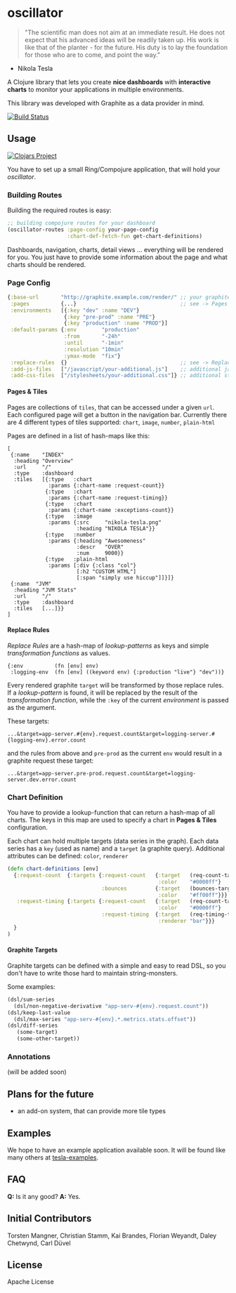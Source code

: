 # oscillator

> "The scientific man does not aim at an immediate result. He does not expect that 
   his advanced ideas will be readily taken up. His work is like that of the planter - 
   for the future. His duty is to lay the foundation for those who are to come, and point 
   the way."
   - Nikola Tesla

A Clojure library that lets you create **nice dashboards** with **interactive charts**
to monitor your applications in multiple environments.

This library was developed with Graphite as a data provider in mind.

[![Build Status](https://travis-ci.org/otto-de/oscillator.svg?branch=master)](https://travis-ci.org/otto-de/oscillator)
## Usage

[![Clojars Project](http://clojars.org/de.otto/oscillator/latest-version.svg)](http://clojars.org/de.otto/oscillator)

You have to set up a small Ring/Compojure application, that will hold your *oscillator*.

### Building Routes

Building the required routes is easy:

```Clojure
;; building compojure routes for your dashboard
(oscillator-routes :page-config your-page-config
                   :chart-def-fetch-fun get-chart-definitions) 
```

Dashboards, navigation, charts, detail views ... everything will be rendered for you.
You just have to provide some information about the page and what charts should be rendered.

### Page Config

```Clojure
{:base-url       "http://graphite.example.com/render/" ;; your graphite server
 :pages          {...}                                 ;; see -> Pages
 :environments   [{:key "dev" :name "DEV"}
                  {:key "pre-prod" :name "PRE"}
                  {:key "production" :name "PROD"}]
 :default-params {:env        "production"
                  :from       "-24h"
                  :until      "-1min"
                  :resolution "10min"
                  :ymax-mode  "fix"}
 :replace-rules  {}                                    ;; see -> Replace Rules
 :add-js-files   ["/javascript/your-additional.js"]    ;; additional javascript files
 :add-css-files  ["/stylesheets/your-additional.css"]} ;; additional stylesheet files
```

#### Pages & Tiles

Pages are collections of `tiles`, that can be accessed under a given `url`. Each configured
page will get a button in the navigation bar. Currently there are 4 different types of tiles 
supported: `chart`, `image`, `number`, `plain-html` 

Pages are defined in a list of hash-maps like this:
```edn
[
 {:name    "INDEX"
  :heading "Overview"
  :url     "/"
  :type    :dashboard
  :tiles   [{:type   :chart
             :params {:chart-name :request-count}}
            {:type   :chart
             :params {:chart-name :request-timing}}
            {:type   :chart
             :params {:chart-name :exceptions-count}}
            {:type   :image
             :params {:src     "nikola-tesla.png"
                      :heading "NIKOLA TESLA"}}
            {:type   :number
             :params {:heading "Awesomeness"
                      :descr   "OVER"
                      :num     9000}}
            {:type   :plain-html
             :params [:div {:class "col"}
                      [:h2 "CUSTOM HTML"]
                      [:span "simply use hiccup"]]}]}
 {:name  "JVM"
  :heading "JVM Stats"
  :url     "/"
  :type    :dashboard
  :tiles   [...]}}
]
```

#### Replace Rules

*Replace Rules* are a hash-map of *lookup-patterns* as keys and simple *transformation functions* 
as values.

```edn
{:env          (fn [env] env)
 :logging-env  (fn [env] ((keyword env) {:production "live"} "dev"))}
```

Every rendered graphite `target` will be transformed by those replace rules. If a *lookup-pattern*
is found, it will be replaced by the result of the *transformation function*, 
while the `:key` of the current *environment* is passed as the argument.

These targets:

```
...&target=app-server.#{env}.request.count&target=logging-server.#{logging-env}.error.count
```

and the rules from above and `pre-prod` as the current `env` would result 
in a graphite request these target:

```
...&target=app-server.pre-prod.request.count&target=logging-server.dev.error.count
```

### Chart Definition

You have to provide a lookup-function that can return a hash-map of all
charts. The keys in this map are used to specify a chart in **Pages & Tiles**
configuration.

Each chart can hold multiple targets (data series in the graph). Each data series
has a `key` (used as name) and a `target` (a graphite query). Additional attributes
can be defined: `color`, `renderer`

```clojure
(defn chart-definitions [env]
  {:request-count  {:targets {:request-count   {:target   (req-count-target)
                                                :color    "#0000ff"}
                              :bounces         {:target   (bounces-target)
                                                :color    "#ff00ff"}}}
   :request-timing {:targets {:request-count   {:target   (req-count-target)
                                                :color    "#0000ff"}
                              :request-timing  {:target   (req-timing-target)
                                                :renderer "bar"}}}
  }
)
```


#### Graphite Targets

Graphite targets can be defined with a simple and easy to read DSL, 
so you don't have to write those hard to maintain string-monsters.

Some examples:
```Clojure
(dsl/sum-series 
  (dsl/non-negative-derivative "app-serv-#{env}.request.count"))
(dsl/keep-last-value 
  (dsl/max-series "app-serv-#{env}.*.metrics.stats.offset"))
(dsl/diff-series
   (some-target)
   (some-other-target))
```

### Annotations

(will be added soon)


## Plans for the future

* an add-on system, that can provide more tile types


## Examples

We hope to have an example application available soon. It will be found like many others at
[tesla-examples](https://github.com/otto-de/tesla-examples).


## FAQ

**Q:** Is it any good? **A:** Yes.


## Initial Contributors

Torsten Mangner, Christian Stamm, Kai Brandes, Florian Weyandt, Daley Chetwynd, Carl Düvel


## License
Apache License

